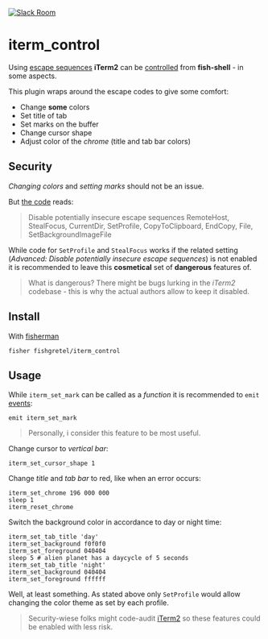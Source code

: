 [![Slack Room][slack-badge]][slack-link]

# iterm_control

Using [escape sequences](https://en.wikipedia.org/wiki/Escape_sequence) **iTerm2** can be [controlled](https://www.iterm2.com/documentation-escape-codes.html) from **fish-shell** - in some aspects.

This plugin wraps around the  escape codes to give some comfort:

* Change __some__ colors
* Set title of tab
* Set marks on the buffer
* Change cursor shape
* Adjust color of the *chrome* (title and tab bar colors)

## Security

*Changing colors* and *setting marks* should not be an issue.

But [the code](https://github.com/gnachman/iTerm2/blob/master/sources/iTermAdvancedSettingsModel.m) reads:

> Disable potentially insecure escape sequences
> RemoteHost, StealFocus, CurrentDir, SetProfile, CopyToClipboard, EndCopy, File, SetBackgroundImageFile

While code for `SetProfile` and `StealFocus` works if the related setting (*Advanced: Disable potentially insecure escape sequences*) is not enabled it is recommended to leave this **cosmetical** set of **dangerous** features of.

> What is dangerous? There might be bugs lurking in the *iTerm2* codebase - this is why the actual authors allow to keep it disabled.

## Install

With [fisherman]

```
fisher fishgretel/iterm_control
```

## Usage

While `iterm_set_mark` can be called as a *function* it is recommended to `emit` [events](http://fishshell.com/docs/current/#event):

```fish
emit iterm_set_mark
```

> Personally, i consider this feature to be most useful.

Change cursor to _vertical bar_:

```fish
iterm_set_cursor_shape 1
```

Change _title_ and _tab bar_ to red, like when an error occurs:

```fish
iterm_set_chrome 196 000 000
sleep 1
iterm_reset_chrome
```

Switch the background color in accordance to day or night time:

```
iterm_set_tab_title 'day'
iterm_set_background f0f0f0
iterm_set_foreground 040404
sleep 5 # alien planet has a daycycle of 5 seconds
iterm_set_tab_title 'night'
iterm_set_background 040404
iterm_set_foreground ffffff
```

Well, at least something. As stated above only `SetProfile` would allow changing the color theme as set by each profile.

> Security-wiese folks might code-audit [iTerm2](https://github.com/gnachman/iTerm2) so these features could be enabled with less risk.

[slack-link]: https://fisherman-wharf.herokuapp.com/
[slack-badge]: https://fisherman-wharf.herokuapp.com/badge.svg

[fisherman]: https://github.com/fisherman/fisherman
